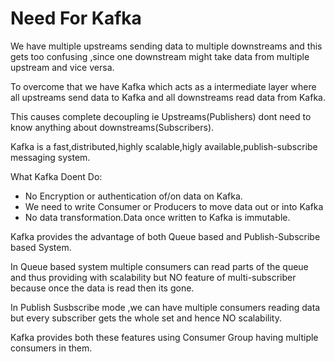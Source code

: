 # Need For Kafka

We have multiple upstreams sending data to multiple downstreams and this gets too confusing ,since one downstream might take data from multiple upstream and vice versa.

To overcome that we have Kafka which acts as a intermediate layer where all upstreams send data to Kafka and all downstreams read data from Kafka.

This causes complete decoupling ie Upstreams\(Publishers\) dont need to know anything about downstreams\(Subscribers\).

Kafka is a fast,distributed,highly scalable,higly available,publish-subscribe messaging system.

What Kafka Doent Do:

* No Encryption or authentication of/on data on Kafka.
* We need to write Consumer or Producers to move data out or into Kafka
* No data transformation.Data once written to Kafka is immutable.

Kafka provides the advantage of both Queue based and Publish-Subscribe based System.

In Queue based system multiple consumers can read parts of the queue and thus providing with scalability but NO feature of multi-subscriber because once the data is read then its gone.

In Publish Susbscribe mode ,we can have multiple consumers reading data but every subscriber gets the whole set and hence NO scalability.

Kafka provides both these features using Consumer Group having multiple consumers in them.



